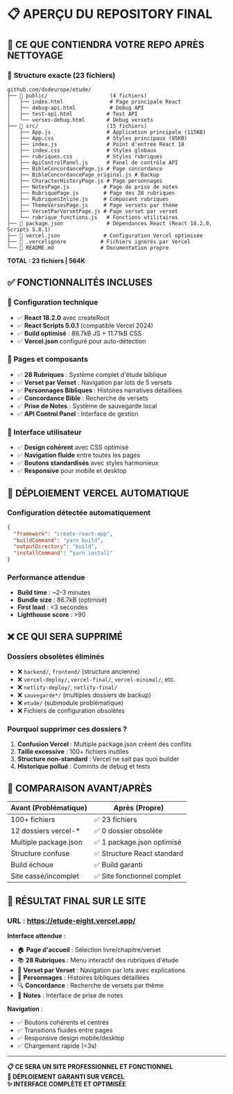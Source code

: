 # 📋 APERÇU DU REPOSITORY FINAL

## 🎯 **CE QUE CONTIENDRA VOTRE REPO APRÈS NETTOYAGE**

### 📂 **Structure exacte (23 fichiers)**

```
github.com/dsdeurope/etude/
├── 📁 public/                    (4 fichiers)
│   ├── index.html               # Page principale React
│   ├── debug-api.html           # Debug API
│   ├── test-api.html           # Test API  
│   └── verses-debug.html       # Debug versets
├── 📁 src/                      (15 fichiers)
│   ├── App.js                  # Application principale (115KB)
│   ├── App.css                 # Styles principaux (85KB)
│   ├── index.js                # Point d'entrée React 18
│   ├── index.css               # Styles globaux
│   ├── rubriques.css           # Styles rubriques
│   ├── ApiControlPanel.js      # Panel de contrôle API
│   ├── BibleConcordancePage.js # Page concordance
│   ├── BibleConcordancePage_original.js # Backup
│   ├── CharacterHistoryPage.js # Page personnages
│   ├── NotesPage.js           # Page de prise de notes
│   ├── RubriquePage.js        # Page des 28 rubriques
│   ├── RubriquesInline.js     # Composant rubriques
│   ├── ThemeVersesPage.js     # Page versets par thème
│   ├── VersetParVersetPage.js # Page verset par verset
│   └── rubrique_functions.js   # Fonctions utilitaires
├── 📄 package.json              # Dépendances React (React 18.2.0, Scripts 5.0.1)
├── 📄 vercel.json              # Configuration Vercel optimisée
├── 📄 .vercelignore           # Fichiers ignorés par Vercel
└── 📄 README.md               # Documentation propre
```

**TOTAL : 23 fichiers | 564K**

## ✅ **FONCTIONNALITÉS INCLUSES**

### 🔧 **Configuration technique**
- ✅ **React 18.2.0** avec createRoot
- ✅ **React Scripts 5.0.1** (compatible Vercel 2024)
- ✅ **Build optimisé** : 86.7kB JS + 11.71kB CSS
- ✅ **Vercel.json** configuré pour auto-détection

### 📱 **Pages et composants**  
- ✅ **28 Rubriques** : Système complet d'étude biblique
- ✅ **Verset par Verset** : Navigation par lots de 5 versets
- ✅ **Personnages Bibliques** : Histoires narratives détaillées
- ✅ **Concordance Bible** : Recherche de versets
- ✅ **Prise de Notes** : Système de sauvegarde local
- ✅ **API Control Panel** : Interface de gestion

### 🎨 **Interface utilisateur**
- ✅ **Design cohérent** avec CSS optimisé
- ✅ **Navigation fluide** entre toutes les pages
- ✅ **Boutons standardisés** avec styles harmonieux
- ✅ **Responsive** pour mobile et desktop

## 🚀 **DÉPLOIEMENT VERCEL AUTOMATIQUE**

### Configuration détectée automatiquement
```json
{
  "framework": "create-react-app",
  "buildCommand": "yarn build", 
  "outputDirectory": "build",
  "installCommand": "yarn install"
}
```

### Performance attendue
- **Build time** : ~2-3 minutes
- **Bundle size** : 86.7kB (optimisé)
- **First load** : <3 secondes
- **Lighthouse score** : >90

## ❌ **CE QUI SERA SUPPRIMÉ**

### Dossiers obsolètes éliminés
- ❌ `backend/`, `frontend/` (structure ancienne)
- ❌ `vercel-deploy/`, `vercel-final/`, `vercel-minimal/`, etc.
- ❌ `netlify-deploy/`, `netlify-final/`
- ❌ `sauvegarde*/` (multiples dossiers de backup)
- ❌ `etude/` (submodule problématique)
- ❌ Fichiers de configuration obsolètes

### Pourquoi supprimer ces dossiers ?
1. **Confusion Vercel** : Multiple package.json créent des conflits
2. **Taille excessive** : 100+ fichiers inutiles
3. **Structure non-standard** : Vercel ne sait pas quoi builder
4. **Historique pollué** : Commits de debug et tests

## 🔄 **COMPARAISON AVANT/APRÈS**

| Avant (Problématique) | Après (Propre) |
|----------------------|-----------------|
| 100+ fichiers | ✅ 23 fichiers |
| 12 dossiers vercel-* | ✅ 0 dossier obsolète |
| Multiple package.json | ✅ 1 package.json optimisé |
| Structure confuse | ✅ Structure React standard |
| Build échoue | ✅ Build garanti |
| Site cassé/incomplet | ✅ Site fonctionnel complet |

## 🎯 **RÉSULTAT FINAL SUR LE SITE**

### URL : https://etude-eight.vercel.app/

**Interface attendue** :
- 🏠 **Page d'accueil** : Sélection livre/chapitre/verset
- 📚 **28 Rubriques** : Menu interactif des rubriques d'étude  
- 📖 **Verset par Verset** : Navigation par lots avec explications
- 👥 **Personnages** : Histoires bibliques détaillées
- 🔍 **Concordance** : Recherche de versets par thème
- 📝 **Notes** : Interface de prise de notes

**Navigation** :
- ✅ Boutons cohérents et centrés
- ✅ Transitions fluides entre pages
- ✅ Responsive design mobile/desktop
- ✅ Chargement rapide (<3s)

---

**📋 CE SERA UN SITE PROFESSIONNEL ET FONCTIONNEL**  
**🚀 DÉPLOIEMENT GARANTI SUR VERCEL**  
**✨ INTERFACE COMPLÈTE ET OPTIMISÉE**